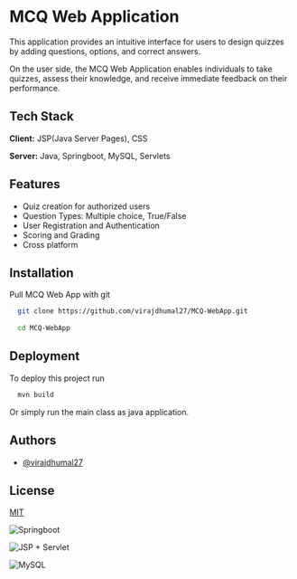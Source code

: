
# MCQ Web Application

This application provides an intuitive interface for users to design quizzes by adding questions, options, and correct answers.

On the user side, the MCQ Web Application enables individuals to take quizzes, assess their knowledge, and receive immediate feedback on their performance.
## Tech Stack

**Client:** JSP(Java Server Pages), CSS

**Server:** Java, Springboot, MySQL, Servlets


## Features

- Quiz creation for authorized users
- Question Types: Multiple choice, True/False
- User Registration and Authentication
- Scoring and Grading
- Cross platform


## Installation

Pull MCQ Web App with git

```bash
  git clone https://github.com/virajdhumal27/MCQ-WebApp.git
  
  cd MCQ-WebApp
```
    
## Deployment

To deploy this project run

```bash
  mvn build
```

Or simply run the main class as java application.
## Authors

- [@virajdhumal27](https://github.com/virajdhumal27)


## License

[MIT](https://choosealicense.com/licenses/mit/)


![Springboot](https://www.inovex.de/wp-content/uploads/2021/04/training-spring-boot.png)

![JSP + Servlet](https://www.seekpng.com/png/detail/259-2595551_java-logo-transparent-47568-loadtve-jsp-servlet.png)

![MySQL](https://www.vectorlogo.zone/logos/mysql/mysql-ar21.png)